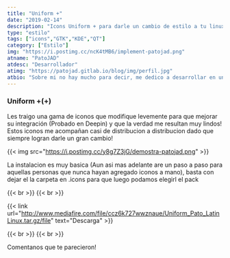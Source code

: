 ```yaml
---
title: "Uniform +"
date: "2019-02-14"
description: "Icons Uniform + para darle un cambio de estilo a tu linux"
type: "estilo"
tags: ["icons","GTK","KDE","QT"]
category: ["Estilo"]
img: "https://i.postimg.cc/ncK4tMB6/implement-patojad.png"
atname: "PatoJAD"
atdesc: "Desarrollador"
atimg: "https://patojad.gitlab.io/blog/img/perfil.jpg"
atbio: "Sobre mi no hay mucho para decir, me dedico a desarrollar en una empresa de telecomunicaciones, utilizo linux desde el 2012 y hace años que es mi sistema operativo main. Soy una persona que busca crecer profesionalmente sin dejar de divertirse y hacer lo que me gusta. Siempre digo que cuando un proyecto sale es importante agradecer, por lo cual les recomiendo a todos leer la seccion Agreadecimientos en la cual me tome un tiempito para poder agradecer a todos y cada uno de los que hicieron posible todo esto."
---
```

### Uniform +(+)

Les traigo una gama de iconos que modifique levemente para que mejorar su integración (Probado en Deepin) y que la verdad me resultan muy lindos! Estos iconos me acompañan casi de distribucion a distribucion dado que siempre logran darle un gran cambio!

{{< img src="https://i.postimg.cc/y8g7Z3jG/demostra-patojad.png" >}}

La instalacion es muy basica (Aun asi mas adelante are un paso a paso para aquellas personas que nunca hayan agregado iconos a mano), basta con dejar el la carpeta en .icons para que luego podamos elegirl el pack

{{< br >}}
{{< br >}}

{{< link url="http://www.mediafire.com/file/ccz6k727wwznaue/Uniform_Pato_LatinLinux.tar.gz/file" text="Descarga" >}}

{{< br >}}
{{< br >}}

Comentanos que te parecieron!
